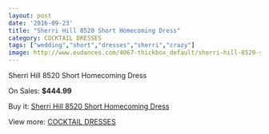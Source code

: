 ```yaml
---
layout: post
date: '2016-09-23'
title: "Sherri Hill 8520 Short Homecoming Dress"
category: COCKTAIL DRESSES
tags: ["wedding","short","dresses","sherri","crazy"]
image: http://www.eudances.com/4067-thickbox_default/sherri-hill-8520-short-homecoming-dress.jpg
---
```

Sherri Hill 8520 Short Homecoming Dress

On Sales: **$444.99**
<a href="https://www.eudances.com/en/cocktail-dresses/1364-sherri-hill-8520-short-homecoming-dress.html"><amp-img layout="responsive" width="600" height="600" src="//www.eudances.com/4067-thickbox_default/sherri-hill-8520-short-homecoming-dress.jpg" alt="Sherri Hill 8520 Short Homecoming Dress 0" /></a>
<a href="https://www.eudances.com/en/cocktail-dresses/1364-sherri-hill-8520-short-homecoming-dress.html"><amp-img layout="responsive" width="600" height="600" src="//www.eudances.com/4068-thickbox_default/sherri-hill-8520-short-homecoming-dress.jpg" alt="Sherri Hill 8520 Short Homecoming Dress 1" /></a>
<a href="https://www.eudances.com/en/cocktail-dresses/1364-sherri-hill-8520-short-homecoming-dress.html"><amp-img layout="responsive" width="600" height="600" src="//www.eudances.com/4069-thickbox_default/sherri-hill-8520-short-homecoming-dress.jpg" alt="Sherri Hill 8520 Short Homecoming Dress 2" /></a>
<a href="https://www.eudances.com/en/cocktail-dresses/1364-sherri-hill-8520-short-homecoming-dress.html"><amp-img layout="responsive" width="600" height="600" src="//www.eudances.com/4070-thickbox_default/sherri-hill-8520-short-homecoming-dress.jpg" alt="Sherri Hill 8520 Short Homecoming Dress 3" /></a>
<a href="https://www.eudances.com/en/cocktail-dresses/1364-sherri-hill-8520-short-homecoming-dress.html"><amp-img layout="responsive" width="600" height="600" src="//www.eudances.com/4071-thickbox_default/sherri-hill-8520-short-homecoming-dress.jpg" alt="Sherri Hill 8520 Short Homecoming Dress 4" /></a>
<a href="https://www.eudances.com/en/cocktail-dresses/1364-sherri-hill-8520-short-homecoming-dress.html"><amp-img layout="responsive" width="600" height="600" src="//www.eudances.com/4072-thickbox_default/sherri-hill-8520-short-homecoming-dress.jpg" alt="Sherri Hill 8520 Short Homecoming Dress 5" /></a>

Buy it: [Sherri Hill 8520 Short Homecoming Dress](https://www.eudances.com/en/cocktail-dresses/1364-sherri-hill-8520-short-homecoming-dress.html "Sherri Hill 8520 Short Homecoming Dress")

View more: [COCKTAIL DRESSES](https://www.eudances.com/en/14-cocktail-dresses "COCKTAIL DRESSES")